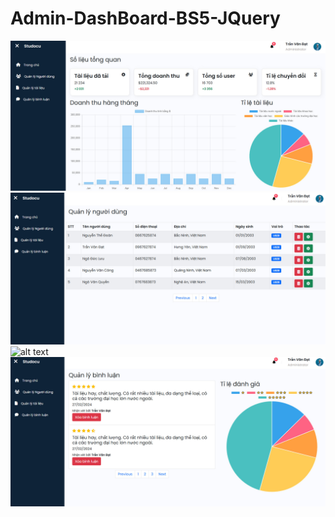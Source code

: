 # Admin-DashBoard-BS5-JQuery
![alt text](./snapshot/dashboard.jpg)
![alt text](./snapshot/user.jpg)
![alt text](./snapshot/file.jpg.jpg)
![alt text](./snapshot/comment.jpg)
